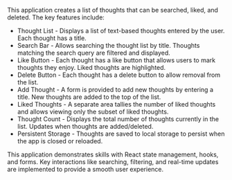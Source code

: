 This application creates a list of thoughts that can be searched, liked, and deleted. The key features include:

- Thought List - Displays a list of text-based thoughts entered by the user. Each thought has a title.
- Search Bar - Allows searching the thought list by title. Thoughts matching the search query are filtered and displayed.
- Like Button - Each thought has a like button that allows users to mark thoughts they enjoy. Liked thoughts are highlighted.
- Delete Button - Each thought has a delete button to allow removal from the list.
- Add Thought - A form is provided to add new thoughts by entering a title. New thoughts are added to the top of the list.
- Liked Thoughts - A separate area tallies the number of liked thoughts and allows viewing only the subset of liked thoughts.
- Thought Count - Displays the total number of thoughts currently in the list. Updates when thoughts are added/deleted.
- Persistent Storage - Thoughts are saved to local storage to persist when the app is closed or reloaded.

This application demonstrates skills with React state management, hooks, and forms. Key interactions like searching, filtering, and real-time updates are implemented to provide a smooth user experience.
